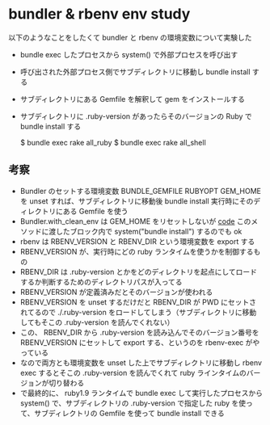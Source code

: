 # bundler & rbenv env study

以下のようなことをしたくて bundler と rbenv の環境変数について実験した

* bundle exec したプロセスから system() で外部プロセスを呼び出す
* 呼び出された外部プロセス側でサブディレクトリに移動し bundle install する
* サブディレクトリにある Gemfile を解釈して gem をインストールする
* サブディレクトリに .ruby-version があったらそのバージョンの Ruby で bundle install する

    $ bundle exec rake all_ruby
    $ bundle exec rake all_shell

## 考察

* Bundler のセットする環境変数 BUNDLE_GEMFILE RUBYOPT GEM_HOME を unset すれば、サブディレクトリに移動後 bundle install 実行時にそのディレクトリにある Gemfile を使う
* Bundler.with_clean_env は GEM_HOME をリセットしないが [code](https://github.com/carlhuda/bundler/blob/master/lib/bundler.rb#L210) このメソッドに渡したブロック内で system("bundle install") するのでも ok
* rbenv は RBENV_VERSION と RBENV_DIR という環境変数を export する
* RBENV_VERSION が、実行時にどの ruby ランタイムを使うかを制御するもの
* RBENV_DIR は .ruby-version とかをどのディレクトリを起点にしてロードするか判断するためのディレクトリパスが入ってる
* RBENV_VERSION が定義済みだとそのバージョンが使われる
* RBENV_VERSION を unset するだけだと RBENV_DIR が PWD にセットされてるので ./.ruby-version をロードしてしまう（サブディレクトリに移動してもそこの .ruby-version を読んでくれない）
* この、 RBENV_DIR から .ruby-version を読み込んでそのバージョン番号を RBENV_VERSION にセットして export する、というのを rbenv-exec がやっている
* なので両方とも環境変数を unset した上でサブディレクトリに移動し rbenv exec するとそこの .ruby-version を読んでくれて ruby ラインタイムのバージョンが切り替わる
* で最終的に、 ruby1.9 ランタイムで bundle exec して実行したプロセスから system() で、サブディレクトリの .ruby-version で指定した ruby を使って、サブディレクトリの Gemfile を使って bundle install できる
